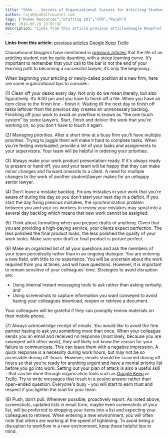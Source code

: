 ```yaml
---
title: "Shhh....Secrets of Organizational Success for Articling Students and Newly Called Lawyers"
author: rajah@cobaltcounsel.com
tags: ["Human Resources","Drafting 101","CPD","Rajah"]
date: 2016-09-28 23:07:02
description: "Links from this article:previous articlesGoogle KeepTrelloClausehound bloggers have mentioned in previous articles that the life of an articling student can..."
---
```


**Links from this article:**
[previous articles](http://blog.clausehound.com/started-from-the-bottom-an-articling-students-legal-drafting-experience-using-a-document-comparison-tool/)
[Google Keep](https://www.google.com/keep/)
[Trello](https://trello.com/)

Clausehound bloggers have mentioned in [previous articles](http://blog.clausehound.com/started-from-the-bottom-an-articling-students-legal-drafting-experience-using-a-document-comparison-tool/) that the life of an articling student can be quite daunting, with a steep learning curve. It’s important to remember that your call to the bar is not the end of your learning path to becoming a successful lawyer, it’s only the beginning…

When beginning your articling or newly-called position at a new firm, here are some organizational tips to consider:

 

(1) Clean off your desks every day. Not only do we mean literally, but also figuratively. It’s 6:00 pm and you have to finish off a file. When you have an item close to the finish line - finish it. Waiting till the next day to finish off tasks leftover from the previous day creates an unnecessary backlog. Finishing off your work to avoid an overflow is known as "the one touch system" by some lawyers. Start, finish and deliver the work that you're working on, so you don't have to touch it again.


(2) Managing priorities. After a short time at a busy firm you'll have multiple priorities. Trying to juggle them will make it hard to complete tasks. When you’re feeling overloaded, provide a list of your tasks and assignments to your supervisors. Your team will be helpful in ordering your priorities.


(3) Always make your work product presentation-ready. If it's always ready to present or hand off, you and your team will be happy that they can make minor changes and forward onwards to a client. A need for multiple changes to the work of another student/lawyer makes for an unhappy senior lawyer.


(4) Don't leave a mistake backlog. Fix any mistakes in your work that you're aware of during the day so you don't start your next day in a deficit. If you start the day fixing previous mistakes, the synchronization problem between you and your co-workers to review your mistakes may spiral into a several day backlog which means that new work cannot be assigned.


(5) Think about formatting when you prepare drafts of anything. Given that you are providing a high-paying service, your clients expect perfection. The less polished the final product looks, the less polished the quality of your work looks. Make sure your draft or final product is picture perfect.


(6) Make an organized list of all your questions and ask the members of your team periodically rather than in an ongoing dialogue. You are entering a new field, with little to no experience. You will be uncertain about the work required from you at times, and will have questions. However, it is important to remain sensitive of your colleagues’ time. Strategies to avoid disruption are:  

- Using internal instant messaging tools to ask rather than asking verbally; and
- Using screenshots to capture information you want conveyed to avoid having your colleagues download, reopen or retrieve a document.

Your colleagues will be grateful if they can promptly review materials on their mobile phone.


(7) Always acknowledge receipt of emails. You would like to avoid the firm partner having to ask you something more than once. When your colleague sends you an email and received no response (most likely, because you are swamped with other work), they will likely not know the reason for your failure to communicate. This can leave them with a negative impression. A quick response is a necessity during work hours, but may not be so accessible during off-hours. However, emails should be scanned during off hours so that you're ready for anything urgent and have a mental priority list before you go into work.  Setting out your plan of attack is also a useful skill - that can be done through organization tools such as [Google Keep](https://www.google.com/keep/) or [Trello](https://trello.com/). Try to write messages that result  in a yes/no answer rather than open-ended question. Everyone's busy - you will start to earn trust and respect if you lighten the load for your team.


(8) Push, don’t pull. Wherever possible, proactively report. As noted above, screenshots, updated lists in email form, maybe even screenshots of your list, will be preferred to dropping your items into a list and expecting your colleagues to retrieve. When entering a new environment, you will often note that others are working at the speed of lightening. To avoid being a disruption to workflow in a new environment, keep these helpful tips in mind.
